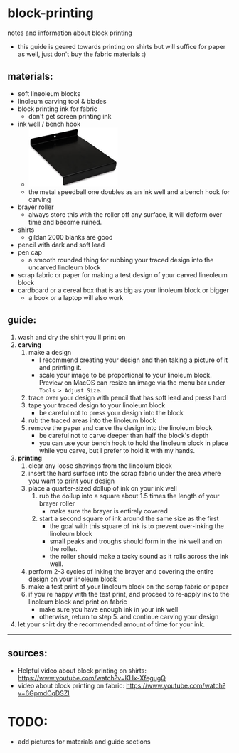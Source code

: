 # block-printing
notes and information about block printing
* this guide is geared towards printing on shirts but will suffice for paper as well, just don't buy the fabric materials :)

## materials:
* soft lineoleum blocks
* linoleum carving tool & blades
* block printing ink for fabric
    * don't get screen printing ink
* ink well / bench hook
    * <img src="bench_hook_inking_plate.jpg" alt="bench hook and inking plate" width="200">
    * the metal speedball one doubles as an ink well and a bench hook for carving
* brayer roller
    * always store this with the roller off any surface, it will deform over time and become ruined.
* shirts
    * gildan 2000 blanks are good
* pencil with dark and soft lead
* pen cap
    * a smooth rounded thing for rubbing your traced design into the uncarved linoleum block
* scrap fabric or paper for making a test design of your carved lineoleum block
* cardboard or a cereal box that is as big as your linoleum block or bigger
    * a book or a laptop will also work

## guide:
1. wash and dry the shirt you'll print on
1. **carving**
    1. make a design
        * I recommend creating your design and then taking a picture of it and printing it.
        * scale your image to be proportional to your linoleum block. Preview on MacOS can resize an image via the menu bar under `Tools > Adjust Size`.
    2. trace over your design with pencil that has soft lead and press hard
    3. tape your traced design to your linoleum block
        * be careful not to press your design into the block
    4. rub the traced areas into the linoleum block
    5. remove the paper and carve the design into the linoleum block
        * be careful not to carve deeper than half the block's depth
        * you can use your bench hook to hold the linoleum block in place while you carve, but I prefer to hold it with my hands.
2. **printing**
    1. clear any loose shavings from the lineolum block
    2. insert the hard surface into the scrap fabric under the area where you want to print your design
    3. place a quarter-sized dollup of ink on your ink well
        1. rub the dollup into a square about 1.5 times the length of your brayer roller
            * make sure the brayer is entirely covered
        2. start a second square of ink around the same size as the first
            * the goal with this square of ink is to prevent over-inking the linoleum block
            * small peaks and troughs should form in the ink well and on the roller. 
            * the roller should make a tacky sound as it rolls across the ink well.
    4. perform 2-3 cycles of inking the brayer and covering the entire design on your linoleum block
    5. make a test print of your linoleum block on the scrap fabric or paper
    6. if you're happy with the test print, and proceed to re-apply ink to the linoleum block and print on fabric 
        * make sure you have enough ink in your ink well
        * otherwise, return to step 5. and continue carving your design
3. let your shirt dry the recommended amount of time for your ink.

---

## sources:
* Helpful video about block printing on shirts: https://www.youtube.com/watch?v=KHx-XfegugQ
* video about block printing on fabric: https://www.youtube.com/watch?v=6GpmdCqDSZI

# TODO:
* add pictures for materials and guide sections

